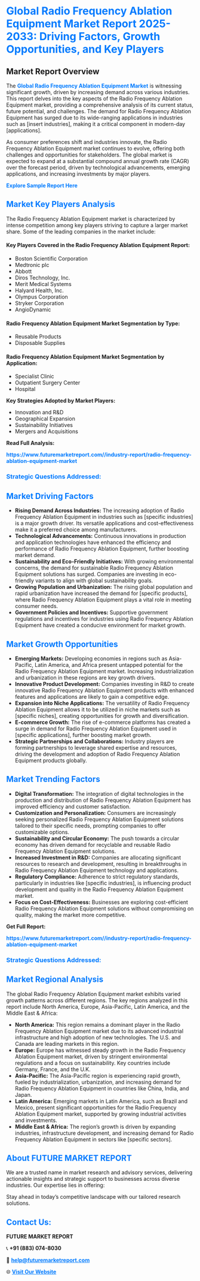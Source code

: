<h1 style="color: #007BFF;">Global Radio Frequency Ablation Equipment Market Report 2025-2033: Driving Factors, Growth Opportunities, and Key Players</h1>

<section id="overview">
<h2>Market Report Overview</h2>
<p>The <a href="https://www.futuremarketreport.com//industry-report/radio-frequency-ablation-equipment-market" style="color: #007BFF; text-decoration: none;"><strong>Global Radio Frequency Ablation Equipment Market</strong></a> is witnessing significant growth, driven by increasing demand across various industries. This report delves into the key aspects of the Radio Frequency Ablation Equipment market, providing a comprehensive analysis of its current status, future potential, and challenges. The demand for Radio Frequency Ablation Equipment has surged due to its wide-ranging applications in industries such as [insert industries], making it a critical component in modern-day [applications].</p>
<p>As consumer preferences shift and industries innovate, the Radio Frequency Ablation Equipment market continues to evolve, offering both challenges and opportunities for stakeholders. The global market is expected to expand at a substantial compound annual growth rate (CAGR) over the forecast period, driven by technological advancements, emerging applications, and increasing investments by major players.</p>
</section>

<section id="overview">
<p><a href="https://www.futuremarketreport.com//request-sample/reportId=77877" style="color: #007BFF; text-decoration: none;"><strong>Explore Sample Report Here</strong></a></p>
</section>

<section id="key-players">
<h2 style="color: #007BFF;">Market Key Players Analysis</h2>
<p>The Radio Frequency Ablation Equipment market is characterized by intense competition among key players striving to capture a larger market share. Some of the leading companies in the market include:</p>
<h4>Key Players Covered in the Radio Frequency Ablation Equipment Report:</h4>
<ul><li>Boston Scientific Corporation</li><li>Medtronic plc</li><li>Abbott</li><li>Diros Technology, Inc.</li><li>Merit Medical Systems</li><li>Halyard Health, Inc.</li><li>Olympus Corporation</li><li>Stryker Corporation</li><li>AngioDynamic</li></ul>
<h4>Radio Frequency Ablation Equipment Market Segmentation by Type:</h4>
<ul><li>Reusable Products</li><li>Disposable Supplies</li></ul>

<h4>Radio Frequency Ablation Equipment Market Segmentation by Application:</h4>
<ul><li>Specialist Clinic</li><li>Outpatient Surgery Center</li><li>Hospital</li></ul>
<p><strong>Key Strategies Adopted by Market Players:</strong></p>
<ul>
<li>Innovation and R&D</li>
<li>Geographical Expansion</li>
<li>Sustainability Initiatives</li>
<li>Mergers and Acquisitions</li>
</ul>
</section>

<section>
<p><strong>Read Full Analysis: </strong></p><a href="https://www.futuremarketreport.com//industry-report/radio-frequency-ablation-equipment-market" style="color: #007BFF; text-decoration: none;"><strong>https://www.futuremarketreport.com//industry-report/radio-frequency-ablation-equipment-market</strong></a>
<h3 style="color: #007BFF;">Strategic Questions Addressed:</h3>
</section>

<section id="driving-factors">
<h2 style="color: #007BFF;">Market Driving Factors</h2>
<ul>
<li><strong>Rising Demand Across Industries:</strong> The increasing adoption of Radio Frequency Ablation Equipment in industries such as [specific industries] is a major growth driver. Its versatile applications and cost-effectiveness make it a preferred choice among manufacturers.</li>
<li><strong>Technological Advancements:</strong> Continuous innovations in production and application technologies have enhanced the efficiency and performance of Radio Frequency Ablation Equipment, further boosting market demand.</li>
<li><strong>Sustainability and Eco-Friendly Initiatives:</strong> With growing environmental concerns, the demand for sustainable Radio Frequency Ablation Equipment solutions has surged. Companies are investing in eco-friendly variants to align with global sustainability goals.</li>
<li><strong>Growing Population and Urbanization:</strong> The rising global population and rapid urbanization have increased the demand for [specific products], where Radio Frequency Ablation Equipment plays a vital role in meeting consumer needs.</li>
<li><strong>Government Policies and Incentives:</strong> Supportive government regulations and incentives for industries using Radio Frequency Ablation Equipment have created a conducive environment for market growth.</li>
</ul>
</section>

<section id="growth-opportunities">
<h2 style="color: #007BFF;">Market Growth Opportunities</h2>
<ul>
<li><strong>Emerging Markets:</strong> Developing economies in regions such as Asia-Pacific, Latin America, and Africa present untapped potential for the Radio Frequency Ablation Equipment market. Increasing industrialization and urbanization in these regions are key growth drivers.</li>
<li><strong>Innovative Product Development:</strong> Companies investing in R&D to create innovative Radio Frequency Ablation Equipment products with enhanced features and applications are likely to gain a competitive edge.</li>
<li><strong>Expansion into Niche Applications:</strong> The versatility of Radio Frequency Ablation Equipment allows it to be utilized in niche markets such as [specific niches], creating opportunities for growth and diversification.</li>
<li><strong>E-commerce Growth:</strong> The rise of e-commerce platforms has created a surge in demand for Radio Frequency Ablation Equipment used in [specific applications], further boosting market growth.</li>
<li><strong>Strategic Partnerships and Collaborations:</strong> Industry players are forming partnerships to leverage shared expertise and resources, driving the development and adoption of Radio Frequency Ablation Equipment products globally.</li>
</ul>
</section>

<section id="trending-factors">
<h2 style="color: #007BFF;">Market Trending Factors</h2>
<ul>
<li><strong>Digital Transformation:</strong> The integration of digital technologies in the production and distribution of Radio Frequency Ablation Equipment has improved efficiency and customer satisfaction.</li>
<li><strong>Customization and Personalization:</strong> Consumers are increasingly seeking personalized Radio Frequency Ablation Equipment solutions tailored to their specific needs, prompting companies to offer customizable options.</li>
<li><strong>Sustainability and Circular Economy:</strong> The push towards a circular economy has driven demand for recyclable and reusable Radio Frequency Ablation Equipment solutions.</li>
<li><strong>Increased Investment in R&D:</strong> Companies are allocating significant resources to research and development, resulting in breakthroughs in Radio Frequency Ablation Equipment technology and applications.</li>
<li><strong>Regulatory Compliance:</strong> Adherence to strict regulatory standards, particularly in industries like [specific industries], is influencing product development and quality in the Radio Frequency Ablation Equipment market.</li>
<li><strong>Focus on Cost-Effectiveness:</strong> Businesses are exploring cost-efficient Radio Frequency Ablation Equipment solutions without compromising on quality, making the market more competitive.</li>
</ul>
</section>

<section>
<p><strong>Get Full Report: </strong></p><a href="https://www.futuremarketreport.com//industry-report/radio-frequency-ablation-equipment-market" style="color: #007BFF; text-decoration: none;"><strong>https://www.futuremarketreport.com//industry-report/radio-frequency-ablation-equipment-market</strong></a>
<h3 style="color: #007BFF;">Strategic Questions Addressed:</h3>
</section>


<section id="regional-analysis">
<h2 style="color: #007BFF;">Market Regional Analysis</h2>
<p>The global Radio Frequency Ablation Equipment market exhibits varied growth patterns across different regions. The key regions analyzed in this report include North America, Europe, Asia-Pacific, Latin America, and the Middle East & Africa:</p>
<ul>
<li><strong>North America:</strong> This region remains a dominant player in the Radio Frequency Ablation Equipment market due to its advanced industrial infrastructure and high adoption of new technologies. The U.S. and Canada are leading markets in this region.</li>
<li><strong>Europe:</strong> Europe has witnessed steady growth in the Radio Frequency Ablation Equipment market, driven by stringent environmental regulations and a focus on sustainability. Key countries include Germany, France, and the U.K.</li>
<li><strong>Asia-Pacific:</strong> The Asia-Pacific region is experiencing rapid growth, fueled by industrialization, urbanization, and increasing demand for Radio Frequency Ablation Equipment in countries like China, India, and Japan.</li>
<li><strong>Latin America:</strong> Emerging markets in Latin America, such as Brazil and Mexico, present significant opportunities for the Radio Frequency Ablation Equipment market, supported by growing industrial activities and investments.</li>
<li><strong>Middle East & Africa:</strong> The region’s growth is driven by expanding industries, infrastructure development, and increasing demand for Radio Frequency Ablation Equipment in sectors like [specific sectors].</li>
</ul>
</section>

<footer>
<h2 style="color: #007BFF;">About FUTURE MARKET REPORT</h2>
<p>We are a trusted name in market research and advisory services, delivering actionable insights and strategic support to businesses across diverse industries. Our expertise lies in offering:</p>

<p>Stay ahead in today’s competitive landscape with our tailored research solutions.</p>

<h2 style="color: #007BFF;">Contact Us:</h2>
<p><strong>FUTURE MARKET REPORT</strong></p>
<p>📞 <strong>+91 (883) 074-8030</strong></p>
<p>📧 <strong><a href="mailto:help@futuremarketreport.com" style="color: #007BFF;">help@futuremarketreport.com</a></strong></p>
<p>🌐 <strong><a href="https://www.futuremarketreport.com/" style="color: #007BFF;">Visit Our Website</a></strong></p>
</footer>